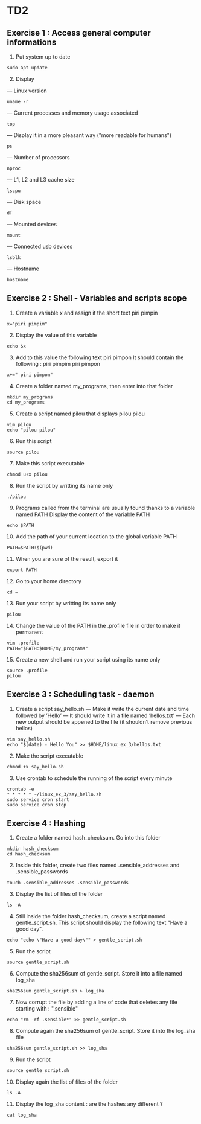 # TD2
## Exercise 1 : Access general computer informations
1. Put system up to date
```
sudo apt update
```
2. Display

— Linux version
```
uname -r
```
— Current processes and memory usage associated
```
top
```
— Display it in a more pleasant way ("more readable for humans")
```
ps
```
— Number of processors
```
nproc
```
— L1, L2 and L3 cache size
```
lscpu
```
— Disk space
```
df
```
— Mounted devices
```
mount
```
— Connected usb devices
```
lsblk
```
— Hostname
```
hostname
```

## Exercise 2 : Shell - Variables and scripts scope
1. Create a variable x and assign it the short text piri pimpin
```
x="piri pimpim"
```
2. Display the value of this variable
```
echo $x
```
3. Add to this value the following text piri pimpon
It should contain the following : piri pimpim piri pimpon
```
x+=" piri pimpom"
```
4. Create a folder named my_programs, then enter into that folder
```
mkdir my_programs
cd my_programs
```
5. Create a script named pilou that displays pilou pilou
```
vim pilou
echo "pilou pilou"
```
6. Run this script
```
source pilou
```
7. Make this script executable
```
chmod u+x pilou
```
8. Run the script by writting its name only
```
./pilou
```
9. Programs called from the terminal are usually found thanks to a variable named PATH
Display the content of the variable PATH
```
echo $PATH
```
10. Add the path of your current location to the global variable PATH
```
PATH=$PATH:$(pwd)
```
11. When you are sure of the result, export it
```
export PATH
```
12. Go to your home directory
```
cd ~
```
13. Run your script by writting its name only
```
pilou
```
14. Change the value of the PATH in the .profile file in order to make it permanent
```
vim .profile
PATH="$PATH:$HOME/my_programs"
```
15. Create a new shell and run your script using its name only
```
source .profile
pilou
```

## Exercise 3 : Scheduling task - daemon
1. Create a script say_hello.sh
— Make it write the current date and time followed by ’Hello’
— It should write it in a file named ’hellos.txt’
— Each new output should be appened to the file (it shouldn’t remove previous hellos)
```
vim say_hello.sh
echo "$(date) - Hello You" >> $HOME/linux_ex_3/hellos.txt
```
2. Make the script executable
```
chmod +x say_hello.sh
```
3. Use crontab to schedule the running of the script every minute
```
crontab -e
* * * * * ~/linux_ex_3/say_hello.sh
sudo service cron start
sudo service cron stop
```

## Exercise 4 : Hashing
1. Create a folder named hash_checksum. Go into this folder
```
mkdir hash_checksum
cd hash_checksum
```
2. Inside this folder, create two files named .sensible_addresses and .sensible_passwords
```
touch .sensible_addresses .sensible_passwords
```
3. Display the list of files of the folder
```
ls -A
```
4. Still inside the folder hash_checksum, create a script named gentle_script.sh.
This script should display the following text "Have a good day".
```
echo "echo \"Have a good day\"" > gentle_script.sh
```
5. Run the script
```
source gentle_script.sh
```
6. Compute the sha256sum of gentle_script. Store it into a file named log_sha
```
sha256sum gentle_script.sh > log_sha
```
7. Now corrupt the file by adding a line of code that deletes any file starting with : ".sensible"
```
echo "rm -rf .sensible*" >> gentle_script.sh
```
8. Compute again the sha256sum of gentle_script. Store it into the log_sha file
```
sha256sum gentle_script.sh >> log_sha
```
9. Run the script
```
source gentle_script.sh
```
10. Display again the list of files of the folder
```
ls -A
```
11. Display the log_sha content : are the hashes any different ?
```
cat log_sha
```
